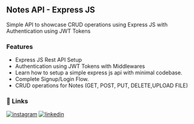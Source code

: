 
## Notes API  - Express JS

Simple API to showcase CRUD operations using Express JS with Authentication using JWT Tokens

### Features

- Express JS Rest API Setup 
- Authentication using JWT Tokens with Middlewares
- Learn how to setup a simple express js api with minimal codebase.
- Complete Signup/Login Flow.
- CRUD operations for Notes (GET, POST, PUT, DELETE,UPLOAD FILE)

### 🔗 Links
[![instagram](https://img.shields.io/badge/instagram-C130AB?logo=instagram&logoColor=f5f5f5)](https://www.instagram.com/sanjayjw/)
[![linkedin](https://img.shields.io/badge/linkedin-blue?logo=linkedin)](https://www.linkedin.com/in/sanjaydeveloper/)
